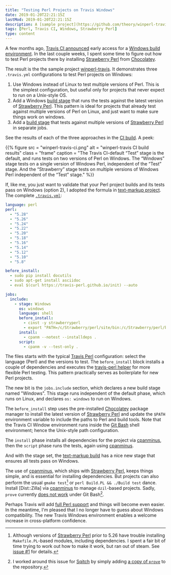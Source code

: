 ```yaml
---
title: "Testing Perl Projects on Travis Windows"
date: 2019-01-20T22:21:15Z
lastMod: 2019-01-20T22:21:15Z
description: A [sample project](https://github.com/theory/winperl-travis) demonstrates a few techniques for testing Perl projects in the Travis CI Windows environment.
tags: [Perl, Travis CI, Windows, Strawberry Perl]
type: content
---
```


A few months ago, [Travis CI announced] early access for a [Windows build
environment]. In the last couple weeks, I spent some time to figure out how to
test Perl projects there by installing [Strawberry Perl] from [Chocolatey].

The result is the the sample project [winperl-travis]. It demonstrates three
`.travis.yml` configurations to test Perl projects on Windows:

1.  Use Windows instead of Linux to test multiple versions of Perl. This is the
    simplest configuration, but useful only for projects that never expect to
    run on a Unix-style OS.
2.  Add a Windows [build stage] that runs the tests against the latest version
    of [Strawberry Perl]. This pattern is ideal for projects that already test
    against multiple versions of Perl on Linux, and just want to make sure
    things work on windows.
3.  Add a [build stage] that tests against multiple versions of [Strawberry
    Perl] in separate jobs.

See the results of each of the three approaches in the [CI build]. A peek:

{{% figure
  src     = "winperl-travis-ci.png"
  alt     = "winperl-travis CI build results"
  class   = "frame"
  caption = "The Travis CI-default “Test” stage is the default, and runs tests on two versions of Perl on Windows. The “Windows” stage tests on a single version of Windows Perl, independent of the “Test” stage. And the “Strawberry” stage tests on multiple versions of Windows Perl independent of the “Test” stage."
%}}

If, like me, you just want to validate that your Perl project builds and its
tests pass on Windows (option 2), I adopted the formula in [text-markup
project]. The complete [`.travis.yml`]:

``` yaml
language: perl
perl:
  - "5.28"
  - "5.26"
  - "5.24"
  - "5.22"
  - "5.20"
  - "5.18"
  - "5.16"
  - "5.14"
  - "5.12"
  - "5.10"
  - "5.8"

before_install:
  - sudo pip install docutils
  - sudo apt-get install asciidoc
  - eval $(curl https://travis-perl.github.io/init) --auto

jobs:
  include:
    - stage: Windows
      os: windows
      language: shell
      before_install:
        - cinst -y strawberryperl
        - export "PATH=/c/Strawberry/perl/site/bin:/c/Strawberry/perl/bin:/c/Strawberry/c/bin:$PATH"
      install:
        - cpanm --notest --installdeps .
      script:
        - cpanm -v --test-only .
```

The files starts with the typical [Travis Perl] configuration: select the
language (Perl) and the versions to test. The `before_install` block installs a
couple of dependencies and executes the [travis-perl helper] for more flexible
Perl testing. This pattern practically serves as boilerplate for new Perl
projects.

The new bit is the `jobs.include` section, which declares a new build stage
named "Windows". This stage runs independent of the default phase, which runs on
Linux, and declares `os: windows` to run on Windows.

The `before_install` step uses the pre-installed [Chocolatey] package manager to
install the latest version of [Strawberry Perl] and update the `$PATH`
environment variable to include the paths to Perl and build tools. Note that the
Travis CI Window environment runs inside the [Git Bash] shell environment; hence
the Unix-style path configuration.

The `install` phase installs all dependencies for the project via [cpanminus], then
the `script` phase runs the tests, again using [cpanminus].

And with the stage set, the [text-markup build] has a nice new stage that ensures
all tests pass on Windows.

The use of [cpanminus], which ships with [Strawberry Perl], keeps things simple,
and is essential for installing dependencies. But projects can also perform the
usual `gmake test`[^strawberry-gmake-issue] or `perl Build.PL && ./Build test`
dance. Install [Dist::Zilla] via [cpanminus] to manage `dzil`-based projects.
Sadly, `prove` currently [does not work] under Git Bash[^prove-git-bash-workaround].

Perhaps Travis will add [full Perl support] and things will become even easier.
In the meantime, I'm pleased that I no longer have to guess about Windows
compatibility. The new Travis Windows environment enables a welcome increase in
cross-platform confidence.

  [^strawberry-gmake-issue]: Although versions of [Strawberry Perl] prior to
    5.26 have trouble installing `Makefile.PL`-based modules, including
    dependencies. I spent a fair bit of time trying to work out how to make it
    work, but ran out of steam. See [issue #1] for details.
  [^prove-git-bash-workaround]: I worked around this issue for [Sqitch] by
    simply adding [a copy of `prove`] to the repository.

  [Travis CI announced]: https://blog.travis-ci.com/2018-10-11-windows-early-release
    "Windows is Available (Early Release)"
  [Windows build environment]: https://docs.travis-ci.com/user/reference/windows/
  [Sqitch]: https://sqitch.org/
  [Strawberry Perl]: http://strawberryperl.com
    "Strawberry Perl: The Perl for MS Windows, free of charge!"
  [Chocolatey]: https://chocolatey.org
    "Chocolatey: The package manager for Windows"
  [winperl-travis]: https://github.com/theory/winperl-travis
  [build stage]: https://docs.travis-ci.com/user/build-stages/
    "Travis CI Docs: “Build Stages”"
  [CI build]: https://travis-ci.com/theory/winperl-travis
  [text-markup project]: https://github.com/theory/text-markup
  [`.travis.yml`]: https://github.com/theory/text-markup/blob/master/.travis.yml
  [Travis Perl]: https://docs.travis-ci.com/user/languages/perl/
    "Travis CI Docs: ”Building a Perl Project“"
  [travis-perl helper]: https://github.com/travis-perl/helpers
    "Perl Module Travis-CI Helper"
  [cpanminus]: https://github.com/miyagawa/cpanminus
  [text-markup build]: https://travis-ci.org/theory/text-markup
  [issue #1]: https://github.com/theory/winperl-travis/issues/1
    "wintravis-perl issue #1: “Strawberry Perl 5.24 Makefile.PL Builds Fail”"
  [Git Bash]: https://gitforwindows.org "git for Windows"
  [does not work]: https://rt.cpan.org/Ticket/Display.html?id=128221
     "Perl-Dist-Strawberry issue #128221: “Prove Perl Script not Installed”"
  [a copy of `prove`]: https://github.com/sqitchers/sqitch/blob/master/dev/prove
  [full Perl support]: https://travis-ci.community/t/perl-support-on-windows/321
    "Travis CI Community: “Perl support on Windows”"